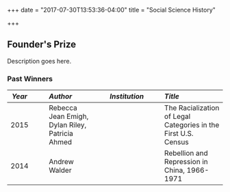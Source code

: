 +++
date = "2017-07-30T13:53:36-04:00"
title = "Social Science History"

+++

## Founder's Prize

Description goes here.

### Past Winners

*Year* | &emsp; | *Author* | &emsp; | *Institution* | &emsp; | *Title*
--- | --- | :--- | --- | :--- | --- | :---
2015 | | Rebecca Jean Emigh, Dylan Riley, Patricia Ahmed | | | | The Racialization of Legal Categories in the First U.S. Census
2014 | | Andrew Walder | | | | Rebellion and Repression in China, 1966-1971
